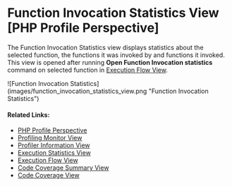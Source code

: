 # Function Invocation Statistics View [PHP Profile Perspective]

<!--context:function_invocation_statistics_view-->

The Function Invocation Statistics view displays statistics about the selected function, the functions it was invoked by and functions it invoked. This view is opened after running **Open Function Invocation statistics** command on selected function in [Execution Flow View](032-execution_flow_view.md).

<p>![Function Invocation Statistics](images/function_invocation_statistics_view.png "Function Invocation Statistics")</p>

<!--links-start-->

#### Related Links:

 * [PHP Profile Perspective](000-index.md)
 * [Profiling Monitor View](008-profiling_monitor_view.md)
 * [Profiler Information View](016-profiler_information_view.md)
 * [Execution Statistics View](024-execution_statistics_view.md)
 * [Execution Flow View](032-execution_flow_view.md)
 * [Code Coverage Summary View](040-code_coverage_summary_view.md)
 * [Code Coverage View](048-code_coverage_view.md)

<!--links-end-->
